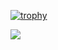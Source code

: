 [![trophy](https://github-profile-trophy.vercel.app/?username=minijae011030)](https://github.com/ryo-ma/github-profile-trophy)

<img src="https://img.shields.io/badge/JavaScript-3178C6?style=flat&logo=TypeScript&logoColor=white"/>

<!--
**minijae011030/minijae011030** is a ✨ _special_ ✨ repository because its `README.md` (this file) appears on your GitHub profile.

Here are some ideas to get you started:

- 🔭 I’m currently working on ...
- 🌱 I’m currently learning ...
- 👯 I’m looking to collaborate on ...
- 🤔 I’m looking for help with ...
- 💬 Ask me about ...
- 📫 How to reach me: ...
- 😄 Pronouns: ...
- ⚡ Fun fact: ...
-->
